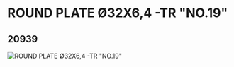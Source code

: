 # ROUND PLATE Ø32X6,4 -TR "NO.19"
## 20939
![ROUND PLATE Ø32X6,4 -TR "NO.19"](https://lc-www-live-s.legocdn.com/media/bricks/5/2/6110077.jpg)